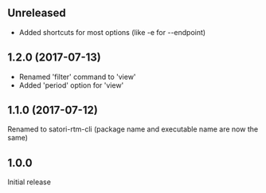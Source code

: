 Unreleased
----------

* Added shortcuts for most options (like -e for --endpoint)

1.2.0 (2017-07-13)
------------------

* Renamed 'filter' command to 'view'
* Added 'period' option for 'view'

1.1.0 (2017-07-12)
------------------

Renamed to satori-rtm-cli (package name and executable name are now the same)

1.0.0
-----

Initial release